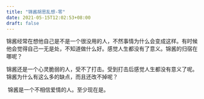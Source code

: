 ```yaml
---
title: "锦酱胡思乱想-零"
date: 2021-05-15T12:02:53+08:00
draft: false
---
```


​	锦酱经常在想他自己是不是一个很没用的人，不然事情为什么会变成这样。有时候他会觉得自己一无是处，不知道做什么好。感觉人生都没有了意义。锦酱的归宿在哪呢？

​	锦酱还是一个心灵脆弱的人，受不了打击。受到打击后感觉人生都没有意义了呢。锦酱为什么有这么多的缺点，而且还改不掉呢？

​	锦酱是一个不相信爱情的人。至少现在是。